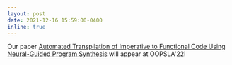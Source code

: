 ```yaml
---
layout: post
date: 2021-12-16 15:59:00-0400
inline: true
---
```


Our paper [Automated Transpilation of Imperative to Functional Code Using Neural-Guided Program Synthesis](http://0.0.0.0:8080/assets/pdf/ngst2.pdf) will appear at OOPSLA'22!
